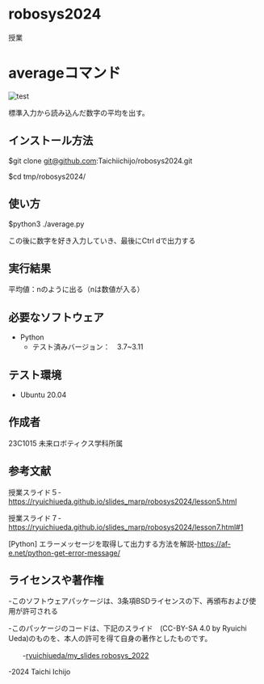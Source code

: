 # robosys2024
授業
# averageコマンド
![test](https://github.com/Taichiichijo/robosys2024/actions/workflows/test.yml/bagde.svg)

標準入力から読み込んだ数字の平均を出す。

## インストール方法

$git clone git@github.com:Taichiichijo/robosys2024.git

$cd tmp/robosys2024/

## 使い方

$python3 ./average.py

この後に数字を好き入力していき、最後にCtrl dで出力する
## 実行結果

平均値：nのように出る（nは数値が入る）

## 必要なソフトウェア
- Python
  - テスト済みバージョン：　3.7~3.11

## テスト環境
- Ubuntu 20.04

## 作成者
 23C1015
 未来ロボティクス学科所属

## 参考文献
 授業スライド５-https://ryuichiueda.github.io/slides_marp/robosys2024/lesson5.html
 
 授業スライド７-https://ryuichiueda.github.io/slides_marp/robosys2024/lesson7.html#1
 
 [Python] エラーメッセージを取得して出力する方法を解説-https://af-e.net/python-get-error-message/

## ライセンスや著作権
 -このソフトウェアパッケージは、3条項BSDライセンスの下、再頒布および使用が許可される

 -このパッケージのコードは、下記のスライド　(CC-BY-SA 4.0 by Ryuichi Ueda)のものを、本人の許可を得て自身の著作としたものです。

 　　-[ryuichiueda/my_slides robosys_2022](https://github.com/ryuichiueda/my_slides/tree/master/robosys_2022)

 -2024 Taichi Ichijo
